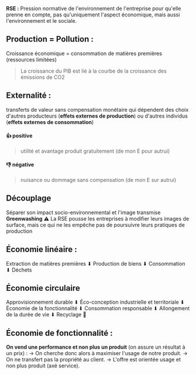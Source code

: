 **RSE :** Pression normative de l'environnement de l'entreprise pour qu'elle prenne en compte, pas qu'uniquement l'aspect économique, mais aussi l'environnement et le sociale.

Production = Pollution :
----------------------------------------------------
Croissance économique = consommation de matières premières (ressources limitées)
> La croissance du PIB est lié à la courbe de la croissance des émissions de CO2

Externalité :
--------------------
transferts de valeur sans compensation monétaire qui dépendent des choix d'autres producteurs (**effets externes de production**) ou d'autres individus (**effets externes de consommation**)

#### 👍 positive
> utilité et avantage produit gratuitement (de mon E pour autrui)
#### 👎 négative
> nuisance ou dommage sans compensation (de mon E sur autrui)

Découplage
---------------------
Séparer son impact socio-environnemental et l'image transmise
**Greenwashing**
⚠ La RSE pousse les entreprises à modifier leurs images de surface, mais ce qui ne les empêche pas de poursuivre leurs pratiques de production

Économie linéaire :
---------------------------------
Extraction de matières premières
⬇
Production de biens
⬇
Consommation
⬇
Déchets

Économie circulaire
----------------------------------
Approvisionnement durable
⬇
Éco-conception industrielle et territoriale
⬇
Économie de la fonctionnalité
⬇
Consommation responsable
⬇
Allongement de la durée de vie
⬇
Recyclage
🔄
  
Économie de fonctionnalité :
--------------------------------------------------
**On vend une performance et non plus un produit** (on assure un résultat à un prix) :
→ On cherche donc alors à maximiser l'usage de notre produit.
→ On ne transfert pas la propriété au client.
→ L'offre est orientée usage et non plus produit (axé service).
